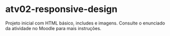 # atv02-responsive-design

Projeto inicial com HTML básico, includes e imagens. 
Consulte o enunciado da atividade no Moodle para mais instruções.
